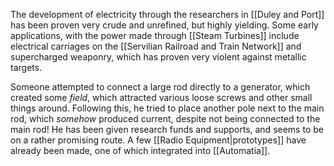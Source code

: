 The development of electricity through the researchers in [[Duley and Port]] has been proven very crude and unrefined, but highly yielding. Some early applications, with the power made through [[Steam Turbines]] include electrical carriages on the [[Servilian Railroad and Train Network]] and supercharged weaponry, which has proven very violent against metallic targets. 

Someone attempted to connect a large rod directly to a generator, which created some *field*, which attracted various loose screws and other small things around. Following this, he tried to place another pole next to the main rod, which *somehow* produced current, despite not being connected to the main rod! 
He has been given research funds and supports, and seems to be on a rather promising route. A few [[Radio Equipment|prototypes]] have already been made, one of which integrated into [[Automatia]]. 
